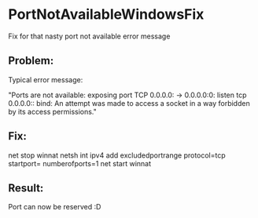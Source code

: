# PortNotAvailableWindowsFix
Fix for that nasty port not available error message

## Problem:
Typical error message:

"Ports are not available: exposing port TCP 0.0.0.0:<PORTNUMBER> -> 0.0.0.0:0: listen tcp 0.0.0.0:<PORTNUMBER>: bind: An attempt was made to access a socket in a way forbidden by its access permissions."

## Fix:

net stop winnat
netsh int ipv4 add excludedportrange protocol=tcp startport=<PORTNUMBER> numberofports=1
net start winnat

## Result:
Port can now be reserved :D
